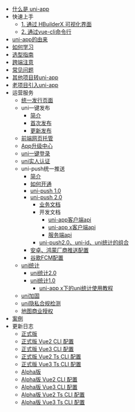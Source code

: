 * [什么是 uni-app](README.md)
* 快速上手
  * [1. 通过 HBuilderX 可视化界面](quickstart-hx.md)
  * [2. 通过vue-cli命令行](quickstart-cli.md)
* [uni-app的由来](history.md)
* [如何学习](resource.md)
* [选型指南](select.md)
* [跨端注意](matter.md)
* [常见问题](faq.md)
* [其他项目转uni-app](translate.md)
* [老项目引入uni-app](hybrid.md)
* 运营服务
  * [统一发行页面](https://doc.dcloud.net.cn/uniCloud/uni-portal.html)
  * uni一键发布
	* [简介](https://uniapp.dcloud.net.cn/tutorial/uni-publish/intro.html)
    * [首次发布](https://uniapp.dcloud.net.cn/tutorial/uni-publish/first.html)
    * [更新发布](https://uniapp.dcloud.net.cn/tutorial/uni-publish/update.html)
  * [前端网页托管](https://doc.dcloud.net.cn/uniCloud/hosting.html)
  * [App升级中心](https://doc.dcloud.net.cn/uniCloud/upgrade-center.html)
  * [uni一键登录](https://doc.dcloud.net.cn/uniCloud/uni-login/summary.html)
  * [uni实人认证](https://doc.dcloud.net.cn/uniCloud/frv/intro.html)
  * uni-push统一推送
    * [简介](unipush.md)
    * [如何开通](/uni-push/open.md)
    * [uni-push 1.0](unipush-v1.md)
    * [uni-push 2.0](unipush-v2.md)
      * [业务文档](unipush-v2.md)
      * 开发文档
        * [uni-app客户端api](https://uniapp.dcloud.net.cn/api/plugins/push.html)
        * [uni-app x客户端api](https://doc.dcloud.net.cn/uni-app-x/api/push.html)
        * [服务端api](https://doc.dcloud.net.cn/uniCloud/uni-cloud-push/api.html)
      * [uni-push2.0、uni-id、uni统计的组合](https://doc.dcloud.net.cn/uniCloud/uni-cloud-push/mate.html)
    * [安卓、鸿蒙厂商推送配置](unipush_vendor_config.md)
    * [谷歌FCM配置](uni-push/google-fcm.md)
  * [uni统计](uni-stat.md)
    * [uni统计2.0](uni-stat-v2.md)
    * [uni统计1.0](uni-stat-v1.md)
		* [uni-app x下的uni统计使用教程](uni-stat-uniappx.md)
  * [uni加固](/tutorial/app-security.md)
  * [uni隐私合规检测](/tutorial/app-privacy-detect.md)
  * [地图商业授权](/tutorial/app-geolocation.md?id=lic)
* [案例](case.md)
* 更新日志
  * [正式版](release.md)
  * [正式版 Vue2 CLI 配置](vue2-cli-release.md)
  * [正式版 Vue3 CLI 配置](vue3-cli-release.md)
  * [正式版 Vue2 Ts CLI 配置](vue2-ts-cli-release.md)
  * [正式版 Vue3 Ts CLI 配置](vue3-ts-cli-release.md)
  * [Alpha版](release-note-alpha.md)
  * [Alpha版 Vue2 CLI 配置](vue2-cli-alpha-release.md)
  * [Alpha版 Vue3 CLI 配置](vue3-cli-alpha-release.md)
  * [Alpha版 Vue2 Ts CLI 配置](vue2-ts-cli-alpha-release.md)
  * [Alpha版 Vue3 Ts CLI 配置](vue3-ts-cli-alpha-release.md)
